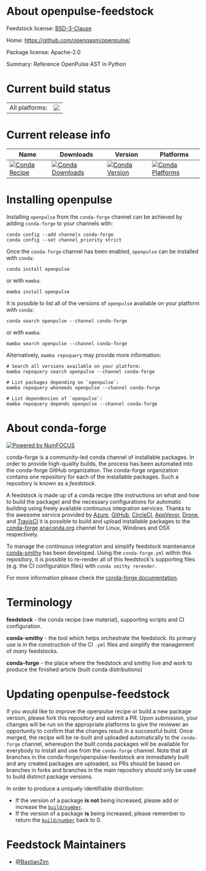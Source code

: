 About openpulse-feedstock
=========================

Feedstock license: [BSD-3-Clause](https://github.com/conda-forge/openpulse-feedstock/blob/main/LICENSE.txt)

Home: https://github.com/openqasm/openpulse/

Package license: Apache-2.0

Summary: Reference OpenPulse AST in Python

Current build status
====================


<table><tr><td>All platforms:</td>
    <td>
      <a href="https://dev.azure.com/conda-forge/feedstock-builds/_build/latest?definitionId=17798&branchName=main">
        <img src="https://dev.azure.com/conda-forge/feedstock-builds/_apis/build/status/openpulse-feedstock?branchName=main">
      </a>
    </td>
  </tr>
</table>

Current release info
====================

| Name | Downloads | Version | Platforms |
| --- | --- | --- | --- |
| [![Conda Recipe](https://img.shields.io/badge/recipe-openpulse-green.svg)](https://anaconda.org/conda-forge/openpulse) | [![Conda Downloads](https://img.shields.io/conda/dn/conda-forge/openpulse.svg)](https://anaconda.org/conda-forge/openpulse) | [![Conda Version](https://img.shields.io/conda/vn/conda-forge/openpulse.svg)](https://anaconda.org/conda-forge/openpulse) | [![Conda Platforms](https://img.shields.io/conda/pn/conda-forge/openpulse.svg)](https://anaconda.org/conda-forge/openpulse) |

Installing openpulse
====================

Installing `openpulse` from the `conda-forge` channel can be achieved by adding `conda-forge` to your channels with:

```
conda config --add channels conda-forge
conda config --set channel_priority strict
```

Once the `conda-forge` channel has been enabled, `openpulse` can be installed with `conda`:

```
conda install openpulse
```

or with `mamba`:

```
mamba install openpulse
```

It is possible to list all of the versions of `openpulse` available on your platform with `conda`:

```
conda search openpulse --channel conda-forge
```

or with `mamba`:

```
mamba search openpulse --channel conda-forge
```

Alternatively, `mamba repoquery` may provide more information:

```
# Search all versions available on your platform:
mamba repoquery search openpulse --channel conda-forge

# List packages depending on `openpulse`:
mamba repoquery whoneeds openpulse --channel conda-forge

# List dependencies of `openpulse`:
mamba repoquery depends openpulse --channel conda-forge
```


About conda-forge
=================

[![Powered by
NumFOCUS](https://img.shields.io/badge/powered%20by-NumFOCUS-orange.svg?style=flat&colorA=E1523D&colorB=007D8A)](https://numfocus.org)

conda-forge is a community-led conda channel of installable packages.
In order to provide high-quality builds, the process has been automated into the
conda-forge GitHub organization. The conda-forge organization contains one repository
for each of the installable packages. Such a repository is known as a *feedstock*.

A feedstock is made up of a conda recipe (the instructions on what and how to build
the package) and the necessary configurations for automatic building using freely
available continuous integration services. Thanks to the awesome service provided by
[Azure](https://azure.microsoft.com/en-us/services/devops/), [GitHub](https://github.com/),
[CircleCI](https://circleci.com/), [AppVeyor](https://www.appveyor.com/),
[Drone](https://cloud.drone.io/welcome), and [TravisCI](https://travis-ci.com/)
it is possible to build and upload installable packages to the
[conda-forge](https://anaconda.org/conda-forge) [anaconda.org](https://anaconda.org/)
channel for Linux, Windows and OSX respectively.

To manage the continuous integration and simplify feedstock maintenance
[conda-smithy](https://github.com/conda-forge/conda-smithy) has been developed.
Using the ``conda-forge.yml`` within this repository, it is possible to re-render all of
this feedstock's supporting files (e.g. the CI configuration files) with ``conda smithy rerender``.

For more information please check the [conda-forge documentation](https://conda-forge.org/docs/).

Terminology
===========

**feedstock** - the conda recipe (raw material), supporting scripts and CI configuration.

**conda-smithy** - the tool which helps orchestrate the feedstock.
                   Its primary use is in the construction of the CI ``.yml`` files
                   and simplify the management of *many* feedstocks.

**conda-forge** - the place where the feedstock and smithy live and work to
                  produce the finished article (built conda distributions)


Updating openpulse-feedstock
============================

If you would like to improve the openpulse recipe or build a new
package version, please fork this repository and submit a PR. Upon submission,
your changes will be run on the appropriate platforms to give the reviewer an
opportunity to confirm that the changes result in a successful build. Once
merged, the recipe will be re-built and uploaded automatically to the
`conda-forge` channel, whereupon the built conda packages will be available for
everybody to install and use from the `conda-forge` channel.
Note that all branches in the conda-forge/openpulse-feedstock are
immediately built and any created packages are uploaded, so PRs should be based
on branches in forks and branches in the main repository should only be used to
build distinct package versions.

In order to produce a uniquely identifiable distribution:
 * If the version of a package **is not** being increased, please add or increase
   the [``build/number``](https://docs.conda.io/projects/conda-build/en/latest/resources/define-metadata.html#build-number-and-string).
 * If the version of a package **is** being increased, please remember to return
   the [``build/number``](https://docs.conda.io/projects/conda-build/en/latest/resources/define-metadata.html#build-number-and-string)
   back to 0.

Feedstock Maintainers
=====================

* [@BastianZim](https://github.com/BastianZim/)

